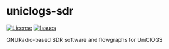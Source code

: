 # uniclogs-sdr

[![License](https://img.shields.io/github/license/oresat/uniclogs-sdr)](./LICENSE)
[![Issues](https://img.shields.io/github/issues/oresat/uniclogs-sdr)](https://github.com/oresat/uniclogs-sdr/issues)

GNURadio-based SDR software and flowgraphs for UniClOGS

